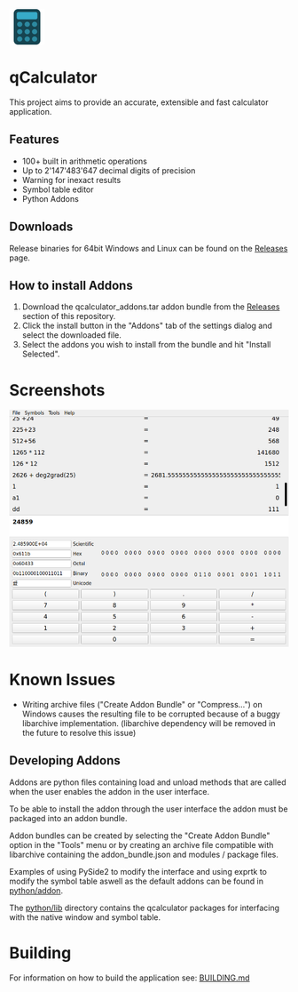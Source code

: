 <img src="res/images/calculator.png" alt="Icon" width="64" height="64"> 

# qCalculator
This project aims to provide an accurate, extensible and fast calculator application.

## Features
- 100+ built in arithmetic operations
- Up to 2'147'483'647 decimal digits of precision
- Warning for inexact results
- Symbol table editor
- Python Addons

## Downloads
Release binaries for 64bit Windows and Linux can be found on the [Releases](https://github.com/vetux/qcalculator/releases) page.

## How to install Addons
1. Download the qcalculator_addons.tar addon bundle from the [Releases](https://github.com/vetux/qcalculator/releases) section of this repository.
2. Click the install button in the "Addons" tab of the settings dialog and select the downloaded file.
3. Select the addons you wish to install from the bundle and hit "Install Selected".

# Screenshots
![img](res/images/screenshot.png)

# Known Issues
- Writing archive files ("Create Addon Bundle" or "Compress...") on Windows causes the resulting file to be corrupted because of a buggy libarchive implementation. (libarchive dependency will be removed in the future to resolve this issue)

## Developing Addons
Addons are python files containing load and unload methods that are called when the user enables the
addon in the user interface.

To be able to install the addon through the user interface the addon must be packaged into an addon bundle.

Addon bundles can be created by selecting the "Create Addon Bundle" option in the "Tools" menu or by creating an archive file compatible with libarchive containing the addon_bundle.json and modules / package files.

Examples of using PySide2 to modify the interface and using exprtk to modify the symbol table aswell as the default addons can be found in [python/addon](python/addon/).

The [python/lib]("python/lib") directory contains the qcalculator packages for interfacing with the native window and symbol table.

# Building
For information on how to build the application see: [BUILDING.md](BUILDING.md)

